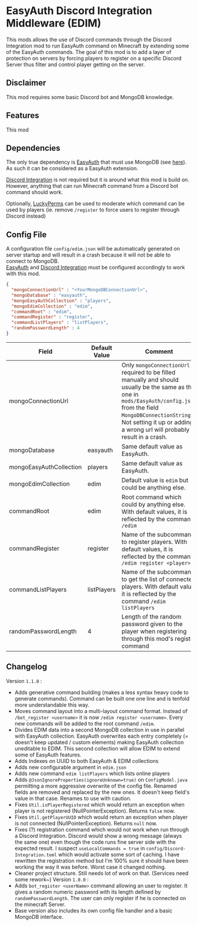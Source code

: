 # EasyAuth Discord Integration Middleware (EDIM)
This mods allows the use of Discord commands through the Discord Integration mod to run EasyAuth command on Minecraft by extending some of the EasyAuth commands.  The goal of this mod is to add a layer of protection on servers by forcing players to register on a specific Discord Server thus filter and control player getting on the server.

## Disclaimer
This mod requires some basic Discord bot and MongoDB knowledge.

## Features
This mod 
## Dependencies 
The only true dependency is [EasyAuth](https://www.curseforge.com/minecraft/mc-mods/easyauth) that must use MongoDB (see [here](https://github.com/NikitaCartes/EasyAuth/wiki/Config)).  As such it can be considered as a EasyAuth extension.

[Discord Integration](https://www.curseforge.com/minecraft/mc-mods/dcintegration-fabric) is not required but it is around what this mod is build on. However, anything that can run Minecraft command from a Discord bot command should work.  

Optionally, [LuckyPerms](https://luckperms.net/) can be used to moderate which command can be used by players (ie. remove ``/register`` to force users to register through Discord instead)

## Config File
A configuration file ``config/edim.json`` will be automatically generated on server startup and will result in a crash because it will not be able to connect to MongoDB.  
[EasyAuth](https://www.curseforge.com/minecraft/mc-mods/easyauth) and [Discord Integration](https://www.curseforge.com/minecraft/mc-mods/dcintegration-fabric) must be configured accordingly to work with this mod.

```json
{
  "mongoConnectionUrl" : "<YourMongoDBConnectionUrl>",
  "mongoDatabase" : "easyauth",
  "mongoEasyAuthCollection" : "players",
  "mongoEdimCollection" : "edim",
  "commandRoot" : "edim",
  "commandRegister" : "register",
  "commandListPlayers" : "listPlayers",
  "randomPasswordLength" : 4
}
```

| Field                   | Default Value | Comment                                                                                                                                                                                                                                                       | 
|-------------------------|---------------|---------------------------------------------------------------------------------------------------------------------------------------------------------------------------------------------------------------------------------------------------------------|
| mongoConnectionUrl      |               | Only ``mongoConnectionUrl`` is required to be filled manually and should usually be the same as the one in ``mods/EasyAuth/config.json`` from the field ``MongoDBConnectionString``. Not setting it up or adding a wrong url will probably result in a crash. |
| mongoDatabase           | easyauth      | Same default value as EasyAuth.                                                                                                                                                                                                                               |
| mongoEasyAuthCollection | players       | Same default value as EasyAuth.                                                                                                                                                                                                                               |
| mongoEdimCollection     | edim          | Default value is ``edim`` but could be anything else.                                                                                                                                                                                                         |
| commandRoot             | edim          | Root command which could by anything else. With default values, it is reflected by the command ``/edim``                                                                                                                                                      |
| commandRegister         | register      | Name of the subcommand to register players. With default values, it is reflected by the command ``/edim register <player>``                                                                                                                                   |
| commandListPlayers      | listPlayers   | Name of the subcommand to get the list of connected players. With default value, it is reflected by the command ``/edim listPlayers``                                                                                                                         |
| randomPasswordLength    | 4             | Length of the random password given to the player when registering through this mod's register command                                                                                                                                                        |

## Changelog 
Version ``1.1.0`` :
* Adds generative command building (makes a less syntax heavy code to generate commands). Command can be built one one line and is tenfold more understandable this way.
* Moves command layout into a multi-layout command format. Instead of ``/bot_register <username>`` it is now ``/edim register <username>``. Every new commands will be added to the root command ``/edim``.
* Divides EDIM data into a second MongoDB collection in use in parallel with EasyAuth collection. EasyAuth overwrites each entry completely (= doesn't keep updated / custom elements) making EasyAuth collection uneditable to EDIM. This second collection will allow EDIM to extend some of EasyAuth features.
* Adds Indexes on UUID to both EasyAuth & EDIM collections
* Adds new configurable argument in ``edim.json``
* Adds new command ``edim listPlayers`` which lists online players
* Adds ``@JsonIgnoreProperties(ignoreUnknown=true)`` on ``ConfigModel.java`` permitting a more aggressive overwrite of the config file. Renamed fields are removed and replaced by the new ones. It doesn't keep field's value in that case. Renames to use with caution.
* Fixes ``Util.isPlayerRegistered`` which would return an exception when player is not registered (NullPointerException). Returns ``false`` now.
* Fixes ``Util.getPlayerUUID`` which would return an exception when player is not connected (NullPointerException). Returns ``null`` now.
* Fixes (?) registration command which would not work when run through a Discord Integration. Discord would show a wrong message (always the same one) even though the code runs fine server side with the expected result. I suspect ``useLocalCommands = true`` in ``config/Discord-Integration.toml`` which would activate some sort of caching. I have rewritten the registration method but I'm 100% sure it should have been working the way it was before. Worst case it changed nothing.
* Cleaner project structure. Still needs lot of work on that. (Services need some rework~)
Version ``1.0.0`` : 
* Adds ``bot_register <userName>`` command allowing an user to register. It gives a random numeric password with its length defined by ``randomPasswordLength``. The user can only register if he is connected on the minecraft Server.  
* Base version also includes its own config file handler and a basic MongoDB interface.